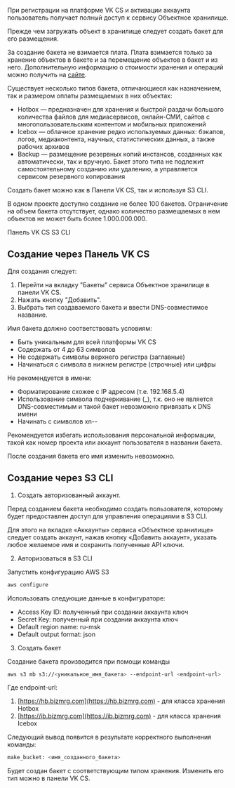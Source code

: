 При регистрации на платформе VK CS и активации аккаунта пользователь получает полный доступ к сервису Объектное хранилище.

Прежде чем загружать объект в хранилище следует создать бакет для его размещения.

<note>

За создание бакета не взимается плата. Плата взимается только за хранение объектов в бакете и за перемещение объектов в бакет и из него. Дополнительную информацию о стоимости хранения и операций можно получить на [сайте](https://mcs.mail.ru/pricing/).

</note>

Существует несколько типов бакета, отличающиеся как назначением, так и размером оплаты размещаемых в них объектах:

- Hotbox — предназначен для хранения и быстрой раздачи большого количества файлов для медиасервисов, онлайн-СМИ, сайтов с многопользовательским контентом и мобильных приложений
- Icebox — облачное хранение редко используемых данных: бэкапов, логов, медиаконтента, научных, статистических данных, а также рабочих архивов
- Backup — размещение резервных копий инстансов, созданных как автоматически, так и вручную. Бакет этого типа не подлежит самостоятельному созданию или удалению, а управляется сервисом резервного копирования

Создать бакет можно как в Панели VK CS, так и используя S3 CLI.

<warn>

В одном проекте доступно создание не более 100 бакетов. Ограничение на объем бакета отсутствует, однако количество размещаемых в нем объектов не может быть более 1.000.000.000.

</warn>

<tabs>
<tablist>
<tab>Панель VK CS</tab>
<tab>S3 CLI</tab>
</tablist>
<tabpanel>

## Создание через Панель VK CS

Для создания следует:

1.  Перейти на вкладку "Бакеты" сервиса Объектное хранилище в панели VK CS.
2.  Нажать кнопку "Добавить".
3.  Выбрать тип создаваемого бакета и ввести DNS-совместимое название.

<warn>

Имя бакета должно соответствовать условиям:

- Быть уникальным для всей платформы VK CS
- Содержать от 4 до 63 символов
- Не содержать символы верхнего регистра (заглавные)
- Начинаться с символа в нижнем регистре (строчные) или цифры

Не рекомендуется в имени:

- Форматирование схожее с IP адресом (т.е. 192.168.5.4)
- Использование символа подчеркивание (\_), т.к. оно не является DNS-совместимым и такой бакет невозможно привязать к DNS имени
- Начинать с символов xn--

Рекомендуется избегать использования персональной информации, такой как номер проекта или аккаунт пользователя в названии бакета.

После создания бакета его имя изменить невозможно.

</warn>

</tabpanel>
<tabpanel>

## Создание через S3 CLI

1. Создать авторизованный аккаунт.

Перед созданием бакета необходимо создать пользователя, которому будет предоставлен доступ для управления операциями в S3 CLI.

Для этого на вкладке «Аккаунты» сервиса «Объектное хранилище» следует создать аккаунт, нажав кнопку «Добавить аккаунт», указать любое желаемое имя и сохранить полученные API ключи.

2. Авторизоваться в S3 CLI

Запустить конфигурацию AWS S3

```bash
aws configure
```

Использовать следующие данные в конфигураторе:

- Access Key ID: полученный при создании аккаунта ключ
- Secret Key: полученный при создании аккаунта ключ
- Default region name: ru-msk
- Default output format: json

3. Создать бакет

Создание бакета производится при помощи команды

```bash
aws s3 mb s3://<уникальное_имя_бакета> --endpoint-url <endpoint-url>
```

Где endpoint-url:

1.  [https://hb.bizmrg.com](https://hb.bizmrg.com) - для класса хранения Hotbox
2.  [https://ib.bizmrg.com](https://ib.bizmrg.com) - для класса хранения Icebox

Следующий вывод появится в результате корректного выполнения команды:

```bash
make_bucket: <имя_созданного_бакета>
```

Будет создан бакет с соответствующим типом хранения. Изменить его тип можно в панели VK CS.

</tabpanel>
</tabs>
